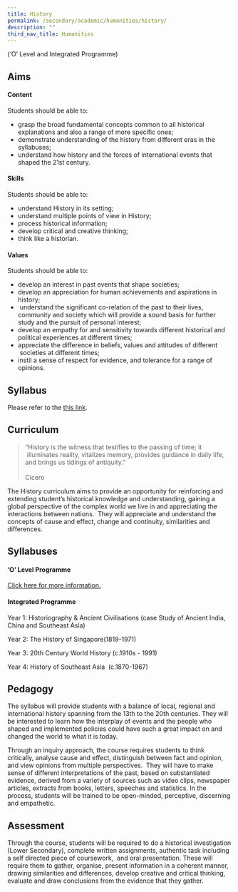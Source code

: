 ```yaml
---
title: History
permalink: /secondary/academic/humanities/history/
description: ""
third_nav_title: Humanities
---
```

(‘O’ Level and Integrated Programme)
  

## Aims

#### Content

Students should be able to:

*   grasp the broad fundamental concepts common to all historical explanations and also a range of more specific ones;
*   demonstrate understanding of the history from different eras in the syllabuses;
*   understand how history and the forces of international events that shaped the 21st century.  

#### Skills

Students should be able to:

*   understand History in its setting;
*   understand multiple points of view in History;
*   process historical information; 
*   develop critical and creative thinking;
*   think like a historian.

#### Values

Students should be able to:

*   develop an interest in past events that shape societies;  
*   develop an appreciation for human achievements and aspirations in history;
*    understand the significant co-relation of the past to their lives, community and society which will provide a sound basis for further study and the pursuit of personal interest;
*   develop an empathy for and sensitivity towards different historical and political experiences at different times;
*   appreciate the difference in beliefs, values and attitudes of different  societies at different times;
*   instil a sense of respect for evidence, and tolerance for a range of opinions.   


## Syllabus
Please refer to the [this link](https://www.moe.gov.sg/secondary/courses/express/electives#subjects).
  

## Curriculum

> “History is the witness that testifies to the passing of time; it  illuminates reality, vitalizes memory, provides guidance in daily life, and brings us tidings of antiquity."  <br><br>
Cicero

The History curriculum aims to provide an opportunity for reinforcing and extending student’s historical knowledge and understanding, gaining a global perspective of the complex world we live in and appreciating the interactions between nations.  They will appreciate and understand the concepts of cause and effect, change and continuity, similarities and differences.

  

## Syllabuses   

#### ‘O’ Level Programme

[Click here for more information.](https://www.moe.gov.sg/-/media/files/secondary/syllabuses/humanities/2021-history-lower-secondary-syllabus.pdf)  

  

#### Integrated Programme

Year 1: Historiography & Ancient Civilisations (case Study of Ancient India, China and Southeast Asia)  

Year 2: The History of Singapore(1819-1971)   

Year 3: 20th Century World History (c.1910s - 1991)

Year 4: History of Southeast Asia  (c.1870-1967)

  

  

## Pedagogy

The syllabus will provide students with a balance of local, regional and international history spanning from the 13th to the 20th centuries. They will be interested to learn how the interplay of events and the people who shaped and implemented policies could have such a great impact on and changed the world to what it is today.  

  

Through an inquiry approach, the course requires students to think critically, analyse cause and effect, distinguish between fact and opinion, and view opinions from multiple perspectives.  They will have to make sense of different interpretations of the past, based on substantiated evidence, derived from a variety of sources such as video clips, newspaper articles, extracts from books, letters, speeches and statistics. In the process, students will be trained to be open-minded, perceptive, discerning and empathetic.

  

  

## Assessment

Through the course, students will be required to do a historical investigation (Lower Secondary), complete written assignments, authentic task including a self directed piece of coursework,  and oral presentation. These will require them to gather, organise, present information in a coherent manner, drawing similarities and differences, develop creative and critical thinking, evaluate and draw conclusions from the evidence that they gather.
